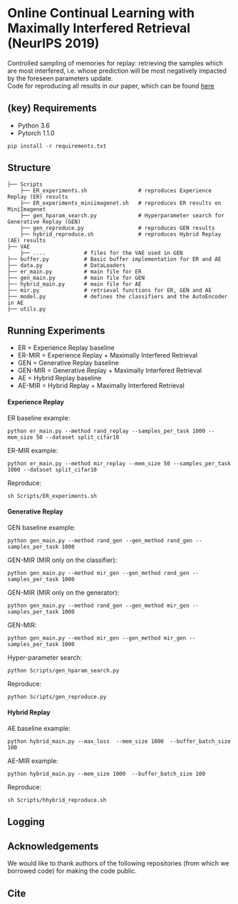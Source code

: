 # Online Continual Learning with Maximally Interfered Retrieval (NeurIPS 2019)

Controlled sampling of memories for replay: retrieving the samples which are most interfered, i.e. whose prediction will be most negatively impacted by the foreseen parameters update. </br>
Code for reproducing all results in our paper, which can be found [here](https://arxiv.org/abs/1908.04742) </br>

## (key) Requirements 
- Python 3.6
- Pytorch 1.1.0

`pip install -r requirements.txt`

## Structure

    ├── Scripts 
        ├── ER_experiments.sh                # reproduces Experience Replay (ER) results        
        ├── ER_experiments_miniimagenet.sh   # reproduces ER results on MiniImagenet
        ├── gen_hparam_search.py             # Hyperparameter search for Generative Replay (GEN) 
        ├── gen_reproduce.py                 # reproduces GEN results 
        ├── hybrid_reproduce.sh              # reproduces Hybrid Replay (AE) results
    ├── VAE           
        ├── ....            # files for the VAE used in GEN
    ├── buffer.py           # Basic buffer implementation for ER and AE
    ├── data.py             # DataLoaders
    ├── er_main.py          # main file for ER
    ├── gen_main.py         # main file for GEN    
    ├── hybrid_main.py      # main file for AE
    ├── mir.py              # retrieval functions for ER, GEN and AE    
    ├── model.py            # defines the classifiers and the AutoEncoder in AE
    ├── utils.py

## Running Experiments

* ER = Experience Replay baseline
* ER-MIR = Experience Replay + Maximally Interfered Retrieval
* GEN = Generative Replay baseline
* GEN-MIR = Generative Replay + Maximally Interfered Retrieval
* AE = Hybrid Replay baseline
* AE-MIR = Hybrid Replay + Maximally Interfered Retrieval

#### Experience Replay

ER baseline example:  </br>

`python er_main.py --method rand_replay --samples_per_task 1000 --mem_size 50 --dataset split_cifar10`

ER-MIR example:  </br>

`python er_main.py --method mir_replay --mem_size 50 --samples_per_task 1000 --dataset split_cifar10`

Reproduce:  </br>

`sh Scripts/ER_experiments.sh`

#### Generative Replay

GEN baseline example:  </br>

`python gen_main.py --method rand_gen --gen_method rand_gen --samples_per_task 1000`

GEN-MIR (MIR only on the classifier):  </br>

`python gen_main.py --method mir_gen --gen_method rand_gen --samples_per_task 1000`

GEN-MIR (MIR only on the generator):  </br>

`python gen_main.py --method rand_gen --gen_method mir_gen --samples_per_task 1000`

GEN-MIR:  </br>

`python gen_main.py --method mir_gen --gen_method mir_gen --samples_per_task 1000`

Hyper-parameter search:  </br>

`python Scripts/gen_hparam_search.py`

Reproduce:  </br>

`python Scripts/gen_reproduce.py`

#### Hybrid Replay

AE baseline example:  </br>

`python hybrid_main.py --max_loss  --mem_size 1000  --buffer_batch_size 100 `

AE-MIR example:  </br>

`python hybrid_main.py --mem_size 1000  --buffer_batch_size 100 `

Reproduce:  </br>

`sh Scripts/hhybrid_reproduce.sh`


 
## Logging


## Acknowledgements 
We would like to thank authors of the following repositories (from which we borrowed code) for making the code public. </br>


## Cite





